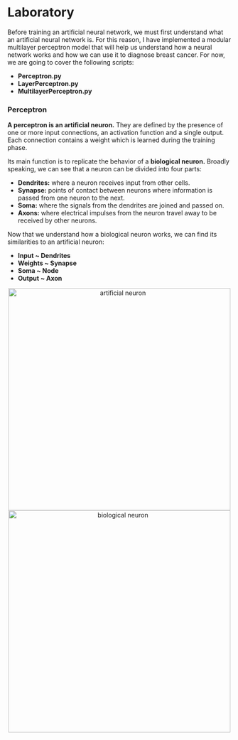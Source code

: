 # Laboratory
Before training an artificial neural network, we must first understand what an artificial neural network is. For this reason, I have implemented a modular multilayer perceptron model that will help us understand how a neural network works and how we can use it to diagnose breast cancer. For now, we are going to cover the following scripts:
- **Perceptron.py**
- **LayerPerceptron.py**
- **MultilayerPerceptron.py**

### Perceptron
**A perceptron is an artificial neuron.** They are defined by the presence of one or more input connections, an activation function and a single output. Each connection contains a weight which is learned during the training phase.<br>

Its main function is to replicate the behavior of a **biological neuron.** Broadly speaking, we can see that a neuron can be divided into four parts:
- **Dendrites:** where a neuron receives input from other cells.
- **Synapse:** points of contact between neurons where information is passed from one neuron to the next.
- **Soma:** where the signals from the dendrites are joined and passed on.
- **Axons:** where electrical impulses from the neuron travel away to be received by other neurons.

Now that we understand how a biological neuron works, we can find its similarities to an artificial neuron:
- **Input ~ Dendrites**
- **Weights ~ Synapse**
- **Soma ~ Node**
- **Output ~ Axon**

<div align="center">
<img width=500 alt="artificial neuron" src="https://user-images.githubusercontent.com/74931024/177190161-47bec551-5910-40d0-9a39-6b94380da046.png">
<img width=500 alt="biological neuron" src="https://user-images.githubusercontent.com/74931024/177190004-06cefb93-511e-425d-b5a5-4d1b5afceaca.jpg">
</div>
